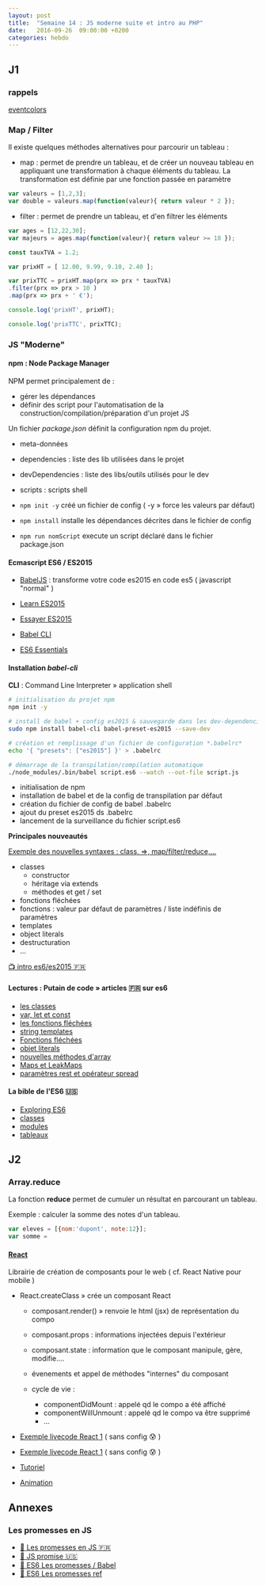 ```yaml
---
layout: post
title:  "Semaine 14 : JS moderne suite et intro au PHP"
date:   2016-09-26  09:00:00 +0200
categories: hebdo
---
```


## J1

### rappels

[eventcolors](https://gist.github.com/rxlabz/ad61fe565e7022f3cc8c260d393ebde0)

### Map / Filter

Il existe quelques méthodes alternatives pour parcourir un tableau :

- map : permet de prendre un tableau, et de créer un nouveau tableau en appliquant une transformation à chaque éléments du tableau. La transformation est définie par une fonction passée en paramètre

```javascript
var valeurs = [1,2,3];
var double = valeurs.map(function(valeur){ return valeur * 2 });
```

- filter : permet de prendre un tableau, et d'en filtrer les éléments

```javascript
var ages = [12,22,30];
var majeurs = ages.map(function(valeur){ return valeur >= 18 });
```
 
```javascript
const tauxTVA = 1.2;

var prixHT = [ 12.00, 9.99, 9.10, 2.40 ];

var prixTTC = prixHT.map(prx => prx * tauxTVA)
.filter(prx => prx > 10 )
.map(prx => prx + ' €');

console.log('prixHT', prixHT);

console.log('prixTTC', prixTTC);
``` 


### JS "Moderne"

#### npm : Node Package Manager

NPM permet principalement de : 

- gérer les dépendances
- définir des script pour l'automatisation de la construction/compilation/préparation d'un projet JS

Un fichier *package.json* définit la configuration npm du projet.
- meta-données
- dependencies : liste des lib utilisées dans le projet
- devDependencies : liste des libs/outils utilisés pour le dev
- scripts : scripts shell

- `npm init -y` créé un fichier de config ( -y » force les valeurs par défaut)
- `npm install` installe les dépendances décrites dans le fichier de config
- `npm run nomScript` execute un script déclaré dans le fichier package.json

#### Ecmascript ES6 / ES2015

+ [BabelJS](http://babeljs.io) : transforme votre code es2015 en code es5 ( javascript "normal" )
+ [Learn ES2015](http://babeljs.io/docs/learn-es2015/)
+ [Essayer ES2015](http://babeljs.io/repl/)
+ [Babel CLI](https://babeljs.io/docs/usage/cli/)

+ [ES6 Essentials](http://www.2ality.com/2015/08/getting-started-es6.html)

#### Installation *babel-cli*

**CLI** : Command Line Interpreter » application shell

```bash
# initialisation du projet npm
npm init -y

# install de babel + config es2015 & sauvegarde dans les dev-dependencies 
sudo npm install babel-cli babel-preset-es2015 --save-dev

# création et remplissage d'un fichier de configuration *.babelrc*
echo '{ "presets": ["es2015"] }' > .babelrc

# démarrage de la transpilation/compilation automatique
./node_modules/.bin/babel script.es6 --watch --out-file script.js
```
+ initialisation de npm
+ installation de babel et de la config de transpilation par défaut
+ création du fichier de config de babel .babelrc
+ ajout du preset es2015 ds .babelrc
+ lancement de la surveillance du fichier script.es6

**Principales nouveautés**

[Exemple des nouvelles syntaxes : class, =>, map/filter/reduce,...](https://github.com/Simplon-lyon/mini-intro-es2015)

- classes
  - constructor
  - héritage via extends
  - méthodes et get / set
- fonctions fléchées
- fonctions : valeur par défaut de paramètres / liste indéfinis de paramètres
- templates
- object literals
- destructuration
- ...

[ :tv: intro es6/es2015 :fr:](https://www.youtube.com/watch?v=uL9uAAzkFmI)

#### Lectures : Putain de code » articles :fr: sur es6
+ [les classes](http://putaindecode.io/fr/articles/js/es2015/classes/)
+ [var, let et const](http://putaindecode.io/fr/articles/js/es2015/const-let-var/)
+ [les fonctions fléchées](http://putaindecode.io/fr/articles/js/es2015/arrow-functions/)
+ [string templates](http://putaindecode.io/fr/articles/js/es2015/template-strings/)
+ [Fonctions fléchées](http://putaindecode.io/fr/articles/js/es2015/arrow-functions/)
+ [objet literals](http://putaindecode.io/fr/articles/js/es2015/object-literals/)
+ [nouvelles méthodes d'array](http://putaindecode.io/fr/articles/js/es2015/array-methods-addition/)
+ [Maps et LeakMaps](http://putaindecode.io/fr/articles/js/es2015/maps-weakmaps/)
+ [paramètres rest et opérateur spread](http://putaindecode.io/fr/articles/js/es2015/rest-spread/)

#### La bible de l'ES6 :us:
+ [Exploring ES6](http://exploringjs.com/es6/)
+ [classes](http://www.2ality.com/2015/02/es6-classes-final.html)
+ [modules](http://www.2ality.com/2014/09/es6-modules-final.html)
+ [tableaux](http://www.2ality.com/2014/05/es6-array-methods.html)



## J2

### Array.reduce

La fonction **reduce** permet de cumuler un résultat en parcourant un tableau.
 
Exemple : calculer la somme des notes d'un tableau.

```javascript
var eleves = [{nom:'dupont', note:12}];
var somme = 
```

#### [React](https://facebook.github.io/react/)

Librairie de création de composants pour le web ( cf. React Native pour mobile )

- React.createClass » crée un composant React
  - composant.render() » renvoie le html (jsx) de représentation du compo

  - composant.props : informations injectées depuis l'extérieur
  - composant.state : information que le composant manipule, gère, modifie....

  - évenements et appel de méthodes "internes" du composant

  - cycle de vie :
    - componentDidMount : appelé qd le compo a été affiché
    - componentWillUnmount : appelé qd le compo va être supprimé
    - ...


+ [Exemple livecode React 1](https://github.com/Simplon-lyon/intro-react-jsx) ( sans config :cold_sweat: )


+ [Exemple livecode React 1](https://github.com/Simplon-lyon/intro-react-jsx) ( sans config :cold_sweat: )
+ [Tutoriel](https://facebook.github.io/react/docs/tutorial.html)
+ [Animation](https://facebook.github.io/react/docs/animation.html)

## Annexes

### Les promesses en JS

+ [:memo: Les promesses en JS :fr:](https://zestedesavoir.com/tutoriels/446/les-promesses-en-javascript/)
+ [:memo: JS promise :us:](http://www.sitepoint.com/overview-javascript-promises/)
+ [:memo: ES6 Les promesses / Babel](http://babeljs.io/docs/learn-es2015/#promises)
+ [:book: ES6 Les promesses ref](http://exploringjs.com/es6/ch_promises.html)